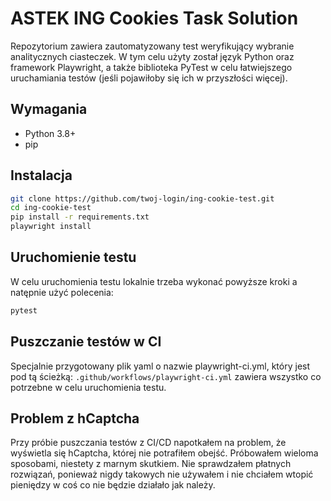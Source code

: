 # ASTEK ING Cookies Task Solution

Repozytorium zawiera zautomatyzowany test weryfikujący wybranie analitycznych ciasteczek.
W tym celu użyty został język Python oraz framework Playwright, a także biblioteka PyTest w celu łatwiejszego uruchamiania testów (jeśli pojawiłoby się ich w przyszłości więcej).

## Wymagania

- Python 3.8+
- pip

## Instalacja

```bash
git clone https://github.com/twoj-login/ing-cookie-test.git
cd ing-cookie-test
pip install -r requirements.txt
playwright install
```

## Uruchomienie testu
W celu uruchomienia testu lokalnie trzeba wykonać powyższe kroki a natępnie użyć polecenia:
```bash
pytest
```

## Puszczanie testów w CI
Specjalnie przygotowany plik yaml o nazwie playwright-ci.yml, który jest pod tą ścieżką: `.github/workflows/playwright-ci.yml` zawiera wszystko co potrzebne w celu uruchomienia testu.


## Problem z hCaptcha
Przy próbie puszczania testów z CI/CD napotkałem na problem, że wyświetla się hCaptcha, której nie potrafiłem obejść. Próbowałem wieloma sposobami, niestety z marnym skutkiem. Nie sprawdzałem płatnych rozwiązań, ponieważ nigdy takowych nie używałem i nie chciałem wtopić pieniędzy w coś co nie będzie działało jak należy.
